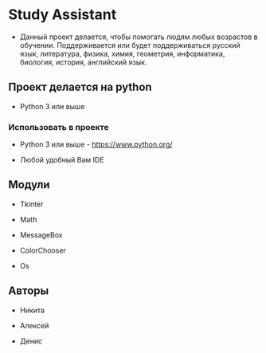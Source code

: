 # Study Assistant

* Данный проект делается, чтобы помогать людям любых возрастов в обучении. Поддерживается или будет поддерживаться русский язык, литература, физика, химия, геометрия, информатика, биология, история, английский язык.

## Проект делается на python

* Python 3 или выше

### Использовать в проекте

* Python 3 или выше - https://www.python.org/

* Любой удобный Вам IDE

## Модули

* Tkinter

* Math

* MessageBox

* ColorChooser

* Os


## Авторы

* Никита

* Алексей

* Денис
